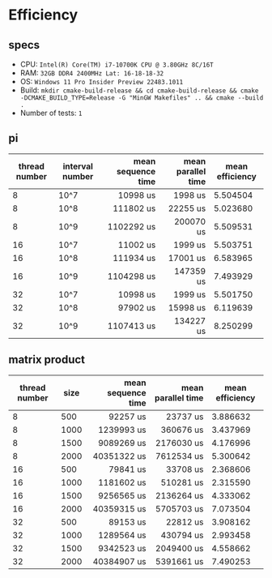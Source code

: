# Efficiency #

## specs ##

* CPU: `Intel(R) Core(TM) i7-10700K CPU @ 3.80GHz 8C/16T`
* RAM: `32GB DDR4 2400MHz Lat: 16-18-18-32`
* OS: `Windows 11 Pro Insider Preview 22483.1011`
* Build: `mkdir cmake-build-release && cd cmake-build-release && cmake -DCMAKE_BUILD_TYPE=Release -G "MinGW Makefiles" .. && cmake --build .`
* Number of tests: `1`

## pi ##

| thread number | interval number | mean sequence time | mean parallel time | mean efficiency |
| ------------- | --------------- | -----------------: | -----------------: | --------------- |
| 8             | 10^7            |           10998 us |            1998 us | 5.504504        |
| 8             | 10^8            |          111802 us |           22255 us | 5.023680        |
| 8             | 10^9            |         1102292 us |          200070 us | 5.509531        |
| 16            | 10^7            |           11002 us |            1999 us | 5.503751        |
| 16            | 10^8            |          111934 us |           17001 us | 6.583965        |
| 16            | 10^9            |         1104298 us |          147359 us | 7.493929        |
| 32            | 10^7            |           10998 us |            1999 us | 5.501750        |
| 32            | 10^8            |           97902 us |           15998 us | 6.119639        |
| 32            | 10^9            |         1107413 us |          134227 us | 8.250299        |

## matrix product ##

| thread number | size | mean sequence time | mean parallel time | mean efficiency |
| ------------- | ---- | -----------------: | -----------------: | --------------- |
| 8             | 500  |           92257 us |           23737 us | 3.886632        |
| 8             | 1000 |         1239993 us |          360676 us | 3.437969        |
| 8             | 1500 |         9089269 us |         2176030 us | 4.176996        |
| 8             | 2000 |        40351322 us |         7612534 us | 5.300642        |
| 16            | 500  |           79841 us |           33708 us | 2.368606        |
| 16            | 1000 |         1181602 us |          510281 us | 2.315590        |
| 16            | 1500 |         9256565 us |         2136264 us | 4.333062        |
| 16            | 2000 |        40359315 us |         5705703 us | 7.073504        |
| 32            | 500  |           89153 us |           22812 us | 3.908162        |
| 32            | 1000 |         1289564 us |          430794 us | 2.993458        |
| 32            | 1500 |         9342523 us |         2049400 us | 4.558662        |
| 32            | 2000 |        40384907 us |         5391661 us | 7.490253        |
